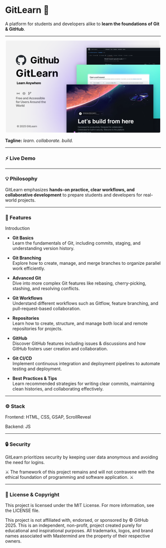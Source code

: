 # GitLearn 🚀

A platform for students and developers alike to **learn the foundations of Git & GitHub**.

---

<p align="center">
  <img src="hero.png" width="500" alt="GitLearn Hero Image">
</p>

**Tagline:** _learn. collaborate. build._

---

### ⚡ Live Demo

---

### 💡 Philosophy

GitLearn emphasizes **hands-on practice, clear workflows, and collaborative development** to prepare students and developers for real-world projects.

---

### 💫 Features

Introduction

- **Git Basics**  
  Learn the fundamentals of Git, including commits, staging, and understanding version history.

- **Git Branching**  
  Explore how to create, manage, and merge branches to organize parallel work efficiently.

- **Advanced Git**  
  Dive into more complex Git features like rebasing, cherry-picking, stashing, and resolving conflicts.

- **Git Workflows**  
  Understand different workflows such as Gitflow, feature branching, and pull-request-based collaboration.

- **Repositories**  
  Learn how to create, structure, and manage both local and remote repositories for projects.

- **GitHub**  
  Discover GitHub features including issues & discussions and how GitHub fosters user creation and collaboration.

- **Git CI/CD**  
  Implement continuous integration and deployment pipelines to automate testing and deployment.

- **Best Practices & Tips**  
  Learn recommended strategies for writing clear commits, maintaining clean histories, and collaborating effectively.

---

### ⚙️ Stack

Frontend: HTML, CSS, GSAP, ScrollReveal

Backend: JS

---

### 🔒 Security

GitLearn prioritizes security by keeping user data anonymous and avoiding the need for logins.

⚔️ The framework of this project remains and will not contravene with the ethical foundation of programming and software application. ⚔️

---

### 📖 License & Copyright

This project is licensed under the MIT License. For more information, see the LICENSE file.

This project is not affiliated with, endorsed, or sponsored by © GitHub 2025. This is an independent, non-profit, project created purely for educational and inspirational purposes. All trademarks, logos, and brand names associated with Mastermind are the property of their respective owners.
